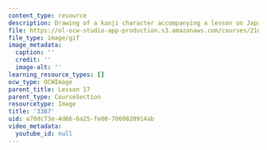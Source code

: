 ```yaml
---
content_type: resource
description: Drawing of a kanji character accompanying a lesson on Japanese.
file: https://ol-ocw-studio-app-production.s3.amazonaws.com/courses/21g-504-japanese-iv-spring-2009/a70dc73e4d666a25fe007069820914ab_3387.gif
file_type: image/gif
image_metadata:
  caption: ''
  credit: ''
  image-alt: ''
learning_resource_types: []
ocw_type: OCWImage
parent_title: Lesson 17
parent_type: CourseSection
resourcetype: Image
title: '3387'
uid: a70dc73e-4d66-6a25-fe00-7069820914ab
video_metadata:
  youtube_id: null
---
```

